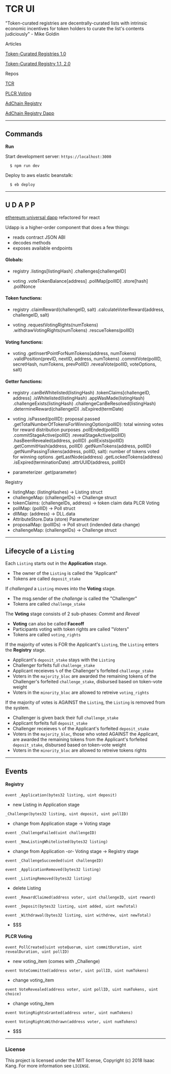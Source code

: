 TCR UI
======

"Token-curated registries are decentrally-curated lists with intrinsic economic incentives for token holders to curate the list's contents judiciously" - Mike Goldin

Articles

[Token-Curated Registries 1.0](https://medium.com/@ilovebagels/token-curated-registries-1-0-61a232f8dac7)

[Token-Curated Registry 1.1, 2.0](https://medium.com/@ilovebagels/token-curated-registries-1-1-2-0-tcrs-new-theory-and-dev-updates-34c9f079f33d)

Repos

[TCR](https://github.com/skmgoldin/tcr)

[PLCR Voting](https://github.com/ConsenSys/PLCRVoting)

[AdChain Registry](https://github.com/AdChain/AdChainRegistry)

[AdChain Registry Dapp](https://github.com/AdChain/AdChainRegistryDapp)

---

## Commands

**Run**

Start development server: `https://localhost:3000`

```
  $ npm run dev
```

Deploy to aws elastic beanstalk:

```
  $ eb deploy
```

---

## U D A P P

[ethereum universal dapp](https://github.com/kumavis/udapp) refactored for react

Udapp is a higher-order component that does a few things:
- reads contract JSON ABI
- decodes methods
- exposes available endpoints




#### Globals:
- registry
  .listings[listingHash]
  .challenges[challengeID]

- voting
  .voteTokenBalance[address]
  .pollMap[pollID]
  .store[hash]
  .pollNonce

#### Token functions:
- registry
  .claimReward(challengeID, salt)
  .calculateVoterReward(address, challengeID, salt)

- voting
  .requestVotingRights(numTokens)
  .withdrawVotingRights(numTokens)
  .rescueTokens(pollID)

#### Voting functions:
- voting
  .getInsertPointForNumTokens(address, numTokens)
  .validPosition(prevID, nextID, address, numTokens)
  .commitVote(pollID, secretHash, numTokens, prevPollID)
  .revealVote(pollID, voteOptions, salt)

#### Getter functions:
- registry
  .canBeWhitelisted(listingHash)
  .tokenClaims[challengeID, address]
  .isWhitelisted(listingHash)
  .appWasMade(listingHash)
  .challengeExists(listingHash)
  .challengeCanBeResolved(listingHash)
  .determineReward(challengeID)
  .isExpired(termDate)

- voting
  .isPassed(pollID): proposal passed
  .getTotalNumberOfTokensForWinningOption(pollID): total winning votes for reward distribution purposes
  .pollEnded(pollID)
  .commitStageActive(pollID)
  .revealStageActive(pollID)
  .hasBeenRevealed(address, pollID)
  .pollExists(pollID)
  .getCommitHash(address, pollID)
  .getNumTokens(address, pollID)
  .getNumPassingTokens(address, pollID, salt): number of tokens voted for winning options
  .getLastNode(address)
  .getLockedTokens(address)
  .isExpired(terminationDate)
  .attrUUID(address, pollID)

- parameterizer
  .get(parameter)

Registry
  - listingMap: (listingHashes) -> Listing struct
  - challengeMap: (challengeIDs) -> Challenge struct
  - tokenClaims: (challengeIDs, address) -> token claim data
PLCR Voting
  - pollMap: (pollID) -> Poll struct
  - dllMap: (address) -> DLL.data
  - AttributeStore.Data (store)
Parameterizer
  - proposalMap: (pollIDs) -> Poll struct (indended data change)
  - challengeMap: (challengeIDs) -> Challenge struct

---

## Lifecycle of a `Listing`

Each `Listing` starts out in the **Application** stage.
- The owner of the `Listing` is called the "Applicant"
- Tokens are called `deposit_stake`

If *challenged* a `Listing` moves into the **Voting** stage.
- The msg.sender of the *challenge* is called the "Challenger"
- Tokens are called `challenge_stake`

The **Voting** stage consists of 2 sub-phases: *Commit* and *Reveal*
- **Voting** can also be called **Faceoff**
- Participants voting with token rights are called "Voters"
- Tokens are called `voting_rights`

If the majority of votes is FOR the Applicant's `Listing`, the `Listing` enters the **Registry** stage.
- Applicant's `deposit_stake` stays with the `Listing`
- Challenger forfeits full `challenge_stake`
- Applicant receieves `%` of the Challenger's forfeited `challenge_stake`
- Voters in the `majority_bloc` are awarded the remaining tokens of the Challenger's forfeited `challenge_stake`, disbursed based on token-vote weight
- Voters in the `minority_bloc` are allowed to retreive `voting_rights`

If the majority of votes is AGAINST the `Listing`, the `Listing` is removed from the system.
- Challenger is given back their full `challenge_stake`
- Applicant forfeits full `deposit_stake`
- Challenger receieves `%` of the Applicant's forfeited `deposit_stake`
- Voters in the `majority_bloc`, those who voted AGAINST the Applicant, are awarded the remaining tokens from the Applicant's forfeited `deposit_stake`, disbursed based on token-vote weight
- Voters in the `minority_bloc` are allowed to retreive tokens rights

---

## Events

#### Registry
`event _Application(bytes32 listing, uint deposit)`

  - new Listing in Application stage

`_Challenge(bytes32 listing, uint deposit, uint pollID)`

  - change from Application stage -> Voting stage

`event _ChallengeFailed(uint challengeID)`

`event _NewListingWhitelisted(bytes32 listing)`

  - change from Application -or- Voting stage -> Registry stage

`event _ChallengeSucceeded(uint challengeID)`

`event _ApplicationRemoved(bytes32 listing)`

`event _ListingRemoved(bytes32 listing)`

  - delete Listing

`event _RewardClaimed(address voter, uint challengeID, uint reward)`

`event _Deposit(bytes32 listing, uint added, uint newTotal)`

`event _Withdrawal(bytes32 listing, uint withdrew, uint newTotal)`

  - $$$


#### PLCR Voting
`event PollCreated(uint voteQuorum, uint commitDuration, uint revealDuration, uint pollID)`

  - new voting_item (comes with _Challenge)

`event VoteCommitted(address voter, uint pollID, uint numTokens)`

  - change voting_item

`event VoteRevealed(address voter, uint pollID, uint numTokens, uint choice)`

  - change voting_item

`event VotingRightsGranted(address voter, uint numTokens)`

`event VotingRightsWithdrawn(address voter, uint numTokens)`

  - $$$

---

### License

This project is licensed under the MIT license, Copyright (c) 2018 Isaac Kang. For more information see `LICENSE`.